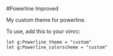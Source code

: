 #Powerline Improved

My custom theme for powerline.

To use, add this to your vimrc:

	let g:Powerline_theme = "custom"
	let g:Powerline_colorscheme = "custom"
